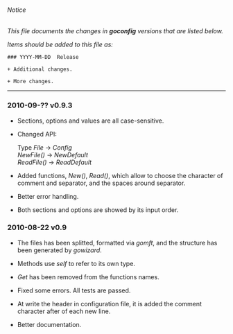 ###### Notice

*This file documents the changes in ***goconfig*** versions that are
listed below.*

*Items should be added to this file as:*

	### YYYY-MM-DD  Release

	+ Additional changes.

	+ More changes.

* * *

### 2010-09-??  v0.9.3

+ Sections, options and values are all case-sensitive.

+ Changed API:

  Type *File* -> *Config*  
  *NewFile()* -> *NewDefault*  
  *ReadFile()* -> *ReadDefault*

+ Added functions, *New()*, *Read()*, which allow to choose the character of
comment and separator, and the spaces around separator.

+ Better error handling.

+ Both sections and options are showed by its input order.


### 2010-08-22  v0.9

+ The files has been splitted, formatted via *gomft*, and the structure has been
generated by *gowizard*.

+ Methods use *self* to refer to its own type.

+ *Get* has been removed from the functions names.

+ Fixed some errors. All tests are passed.

+ At write the header in configuration file, it is added the comment character
after of each new line.

+ Better documentation.

